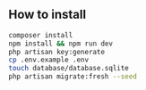 ## How to install

```sh
composer install
npm install && npm run dev
php artisan key:generate
cp .env.example .env
touch database/database.sqlite
php artisan migrate:fresh --seed
```
